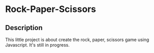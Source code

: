 # Rock-Paper-Scissors
## Description
This little project is about create the rock, paper, scissors game using Javascript.
It's still in progress.
